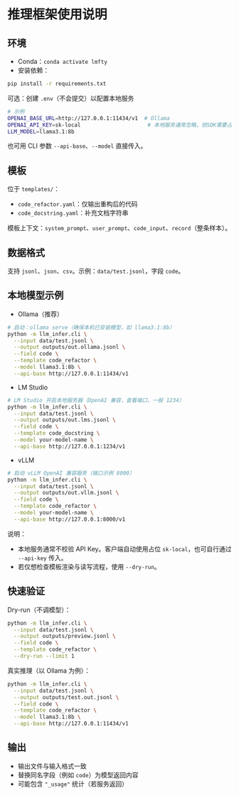 # 推理框架使用说明

## 环境

- Conda：`conda activate lmfty`
- 安装依赖：

```bash
pip install -r requirements.txt
```

可选：创建 `.env`（不会提交）以配置本地服务

```bash
# 示例
OPENAI_BASE_URL=http://127.0.0.1:11434/v1  # Ollama
OPENAI_API_KEY=sk-local                     # 本地服务通常忽略，但SDK需要占位
LLM_MODEL=llama3.1:8b
```

也可用 CLI 参数 `--api-base`、`--model` 直接传入。

## 模板

位于 `templates/`：
- `code_refactor.yaml`：仅输出重构后的代码
- `code_docstring.yaml`：补充文档字符串

模板上下文：`system_prompt`、`user_prompt`、`code_input`、`record`（整条样本）。

## 数据格式

支持 `jsonl`、`json`、`csv`。示例：`data/test.jsonl`，字段 `code`。

## 本地模型示例

- Ollama（推荐）

```bash
# 启动：ollama serve（确保本机已安装模型，如 llama3.1:8b）
python -m llm_infer.cli \
  --input data/test.jsonl \
  --output outputs/out.ollama.jsonl \
  --field code \
  --template code_refactor \
  --model llama3.1:8b \
  --api-base http://127.0.0.1:11434/v1
```

- LM Studio

```bash
# LM Studio 开启本地服务器（OpenAI 兼容，查看端口，一般 1234）
python -m llm_infer.cli \
  --input data/test.jsonl \
  --output outputs/out.lms.jsonl \
  --field code \
  --template code_docstring \
  --model your-model-name \
  --api-base http://127.0.0.1:1234/v1
```

- vLLM

```bash
# 启动 vLLM OpenAI 兼容服务（端口示例 8000）
python -m llm_infer.cli \
  --input data/test.jsonl \
  --output outputs/out.vllm.jsonl \
  --field code \
  --template code_refactor \
  --model your-model-name \
  --api-base http://127.0.0.1:8000/v1
```

说明：
- 本地服务通常不校验 API Key。客户端自动使用占位 `sk-local`，也可自行通过 `--api-key` 传入。
- 若仅想检查模板渲染与读写流程，使用 `--dry-run`。

## 快速验证

Dry-run（不调模型）：

```bash
python -m llm_infer.cli \
  --input data/test.jsonl \
  --output outputs/preview.jsonl \
  --field code \
  --template code_refactor \
  --dry-run --limit 1
```

真实推理（以 Ollama 为例）：

```bash
python -m llm_infer.cli \
  --input data/test.jsonl \
  --output outputs/test.out.jsonl \
  --field code \
  --template code_refactor \
  --model llama3.1:8b \
  --api-base http://127.0.0.1:11434/v1
```

## 输出

- 输出文件与输入格式一致
- 替换同名字段（例如 `code`）为模型返回内容
- 可能包含 `"_usage"` 统计（若服务返回）
